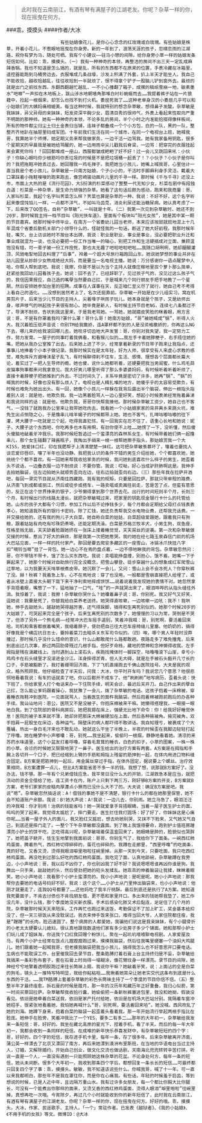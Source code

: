> 此时我在云南丽江，有酒有琴有满屋子的江湖老友。你呢？杂草一样的你，现在摇曳在何方。

###乖，摸摸头
####作者/大冰

						有些姑娘像花儿，是你心心念念的红玫瑰或白玫瑰。有些姑娘是株草，开着小花儿，不惹眼地摇曳在你身旁。新的一年到了，浪荡天涯的孩子，忽晴忽雨的江湖路，祝你有梦为马，随处可栖。我有个小建议——驻马小憩的间隙，给你身旁小草一样的姑娘发条短信如何。比如：乖，摸摸头。（一）我有一种神奇的本领，再整洁的房间不出三天一定乱成麻辣香锅。我也不知道是怎么搞的，就是乱，所有的东西都不在原来的位置，手表冷藏在冰箱里，遥控器能跑到马桶旁边去，衣服堆成几条战壕，沙发上积满了外套，扒上半天才能坐人。我自己不能收拾，越收拾越乱，往往收拾到一半就烦了，恨不得拿个铲子一股脑儿铲到窗外去。最烦的就是出门之前找东西，东翻西翻越忙越乱，一不小心撞翻了箱子，成摞的稿纸雪崩一地，碳素墨水“吧唧”一声扣在木地板上，跋山涉水地朝墙角那堆白衬衫蜿蜒而去……我提着裤子站在一片狼藉中，捡起一根烟来，却怎么也找不到打火机。委屈死我了……这种老单身汉的小委屈几乎可以和小姑娘们的大姨妈痛相媲美。每当这种时候，我就特别的想念杂草敏，想得鼻子发酸。杂草敏是我妹妹，异父异母的亲妹妹，短发资深平胸少女，眉清目秀的很帅气，外表上看起来性取向严重不明朗的那种帅。她有一种神奇的本领，不论多乱的房间，半个小时之内准能拾掇得像样板间，所有的物件都尘归尘土归土金表归当铺，连袜子都叠成一个个小方包，白的一队，黑的一队，整整齐齐地趴在抽屉里码成军团。十年前我们生活在同一个城市，在同一个电视台上班，她喊我哥，我算她半个师傅，她定期义务来帮我做家务，一边干活一边骂我。她有我家备用钥匙，很多个星期天的早晨我是被她给骂醒的，她一边用雨伞尖儿戳我后脊梁，一边骂：把穿完的衣服挂起来会累死你吗！？回回都堆成一座山，西服都皱成粑粑了好不好！过一会儿又跳回来吼：小伙子！你缺心眼吗你少根筋吗你丢垃圾的时候是不是把垃圾桶一起丢了！？小伙子？小伙子是你叫的？我把拖鞋冲她丢过去，她回赠我一鸡毛掸子。我把她当小孩儿，她嘴上喊我哥，心里估计一直当我是个老小孩儿，杂草敏是一只南方姑娘，个子小小的，干活时手脚麻利身手灵活，戴着大口罩踩着小拖鞋嗖嗖的跑来跑去，像宫崎骏动画片儿里的千寻一样。那时候《千与千寻》还没上市，市面上大热的是《流行花园》，大S扮演的杉菜感动了整整一代无知少女，杉菜在剧中有段独白道：杉菜是一种杂草，是生命力顽强的杂草。她看了这句话后颇为感动，跑来和我商量：哥，人家叫杉菜，我起个名字叫荠菜怎么样？荠菜也算是杂草的一种。我说：不好不好，这个名字听起来像馄饨馅儿一样，一点都不洋气，不如叫马齿苋，消炎利尿还能治糖尿病。她认真考虑了一下，后来改了QQ签名，自称“杂草敏”，一叫就是十年。（二）我第一次见到杂草敏时，她还不到20岁，那时候我主持一档节目叫《阳光快车道》，里面有个板块叫“阳光女孩”，她是其中某一期的节目嘉宾。她那时候中师毕业，在南方一个省委幼儿园当老师，本来应该按部就班地混上十几年混成个省委后勤机关部门小领导什么的，怪就怪我的一句话，断送了她大好前程。我那时候年轻，嘴欠，台上访谈她时不按台本出牌，我说：职业是职业，事业是事业，没必要把职业升迁和事业成就混为一谈，也没必要把一份工作当唯一的轴心，别把工作和生活硬搞成对立面，兼顾温饱没有错，可一辈子被一份工作拴死，那也太无趣了吧啦吧啦吧啦……我随口胡咧咧，她却醍醐灌顶，风驰电掣地回去料理了“后事”，拎着一个超大号旅行箱跑回山东。她说她梦想的事业并非在幼儿园里从妙龄少女熬成绝经大妈，而是要当一名电视主播。她说：万分感谢你一语点醒梦中人哈，你帮人帮到底吧。我说：我擦，你是不是以为当个主持人就像庄稼地里拔个萝卜那么简单，赶紧给我回幼儿园看孩子去。她说：回不去了，已经辞职了。见过孩子气的，没见过这么孩子气的，我信因果报应，自己造的嘴孽当然要自己扛，于是喊来几个同行朋友手把手地教了一个星期，然后安排她参加台里的招聘。成事在人谋事在天，反正咱仁至义尽了就行，她自己考不考得上看自己的造化。……没想到居然考上了，名次还挺靠前。杂草敏一开始是在少儿组实习，窝在机房剪片子，后来当少儿节目的主持人，尖着嗓子哄孩子玩儿。她本身就是个孩子，又是幼师出身，嗲声嗲气的哄起孩子来很有耐心。她毕竟是新人，有时候主持节目老NG，连续七八条都过不了，导演不耐烦，告状到我这里来，于是我老骂她。一骂她，她就嬉皮笑脸的眯着眼，用方言说：哥，不是有你罩着我吗?罩什么罩！哥什么哥！她南方姑娘，“哥”被她喊成“锅”，听得人火大。我沉着脸压低声音说：你别TM给我撒娇，连A罩杯都不到的人是没资格撒娇的，你再这么NG下去，哪儿来的给我滚回哪儿去。她咬牙切齿地大声发誓：哥，你别对我失望，我一定努力工作，努力发育。一屋子的同事盯着我俩看，和看猴儿似的……我左手卡着她脖梗子，右手捂住她的嘴，把她从我办公室推了出去。后来她上进了不少，经常拿着新录的节目带子跑来让我指点，还事事儿地捧着个小本子做记录。我那时候实在是太年轻，好为人师，很享受有人来虚心求教的感觉，难免挥斥方遒唾沫星子乱飞，有时候聊得刹不住车，生活、感情、理想各个层面都长篇大论，着实过了一把人生导师的瘾。她也傻，说什么她都听着，还硬要把我当男闺蜜，什么鸡毛蒜皮猫事狗事都来问我拿意见。我大好男儿哪里听得了那么多婆婆妈妈，有时候听着听着听烦了，直接卡着脖梗子把她推到门外去。不过时间久了，关系毕竟是密切了许多，她再“锅”、“锅”的喊我的时候，好像也没有那么烦人了。电视台是人精扎堆的地方，她傻乎乎的太容易受欺负，有时候也难免为她出出头。有一回，她像个小孩儿一样躲在我背后露出半个脑袋，伸出一根指头指着别人说：就是他，他欺负我。我一边黑着脸骂人一边心里好笑，想起小时候表弟经常拖着鼻涕和我说同样的话：就是他，他欺负我，哥哥你快帮我揍他。那时候杂草敏工资少，她自己也不客气，一没钱了就跑我办公室来让我带她吃肉去，我看她一个小姑娘家家的背井离乡来跳火坑，难免生出点恻隐之心，于是撸串儿啃羊蝎子的时候都带上她。她也不客气，扎啤咕嘟咕嘟的往下灌，烤大腰子一吃就是三个起，吃得我直犯怵，有一回我实在忍不住了，语重心长地和她说：妮子，大腰子这个东西吧，你吃再多也木有用啊，有劲你使不上哇……她愣了一下，没听懂，然后傻头傻脑地龇着牙冲我乐。我那时候短暂追过一个蛮漂亮的森林系女生，有时候带着她们俩一起撸串儿，那个女生碰翻了辣酱瓶子，我掏出手绢来一根一根帮她擦手指头，那姑娘赏我一个大KISS，她爱抹口红，印在我腮帮子上清清楚楚一抹红。这可把杂草敏羡慕坏了，嚷着也要找人谈恋爱印唇印，嚷了半年也没动静。我把我认识的条件不错的男生介绍给她，个个都喜欢她，她统统个个都不喜欢。有一回她来帮我收拾家务的时候，我问她到底喜欢什么样子的男生，她歪着头不说话，一边叠衣服一边不耐烦说：不要你管。我说：哎呦，好心当成驴肝肺啊这是。我伸手去拍她脑袋，往左边拍她头就顺势歪向左边，往右边拍就歪向右边。（三）那些年我在拉萨开酒吧，每回一录完节目就从济南往西藏跑。我有我的规矩，只要是回拉萨，那就只带单程的路费，从济南飞到成都或丽江，然后或徒步或搭车，一路卖唱或卖画往前走，苦是苦了点，但蛮有意思的，反正在这个世界挣来的银子，少爷懒得拿到那个世界去花。出行的时间短则半个月，长则三个月，有时候出行的线路太漫长，就把杂草敏喊过来，把家里的钥匙现金银行卡什么的托管给她。山东的孩子大都有个习惯，参加工作以后不论挣钱多少，每个月都会定期给父母打点钱表表孝心，她知道我所有的银行卡密码，除了汇钱，她还负责帮我交水电物业费，还帮我充话费。一并交接给她的，还有我的狗儿子大白菜。她自称白菜的姑姑，白菜超级爱跟她，跟着我只有狗粮，跟着姑姑有肉吃有珍珠奶茶喝，还能定期洗澡。白菜是苏格兰牧羊犬，小男生狗，双鱼座，性格至贱无敌，天天舔着脸跟她挤在一张床上搂着睡觉觉，天天屌丝的逆袭。第一次和杂草敏做交接的时候，惹出了好大的麻烦，那是我第一次把她惹哭。我约她在经七路玉泉森信门前的机场大巴站见面，一样一样的托付家产。那回是要去爬安多藏区的一座雪山，冰镐冰爪快挂八字扣“嘀铃当啷”挂了一背包。她一边心不在焉的盘点着，一边不停地瞅我的背包。杂草敏忽然问：哥，你不带钱不带卡，饿了怎么买东西吃。我说：卖唱能挣盘缠，别担心，饿不着。她嘴一下子撅起来了，她那个时候对自助旅行完全没概念，把雪山攀登、徒步穿越什么的想象成红军爬雪山过草地，以为我要天天啃草根煮皮带。她沉默了一会儿，又问：雪山上会不会冻死人？你穿秋裤了没。赫！秋裤？我着急上车，心不在焉地说：穿了也没用，一般都是雪崩直接把人给埋了，或者从冰壁上直接大头朝下栽下来干净利索地摔成饼饼……说着说着我发现她的表情不对。她忽然拿手背捂着眼，嘴憋了一下，猛地抽了一口气，“哇”的一声就哭出来了，眼泪哗哗的从指头缝往外淌。我惊着了，我说：我擦！杂草敏你哭什么？她囔着鼻子说：哥，你别死。我又好气又好笑，逗她说：我要是死了，你替我给白菜养老送终。她哭得直咳嗽，一边咳嗽一边吼：我不！我哄她，伸手去敲她头。越敲她哭得越厉害，还气得跺脚，搞得和生离死别似的。她那个时候20岁的大姑娘了，可哭起来完全是个孩子。后来生离死别的次数多了，她慢慢的习以为常，哭倒是不哭了，但添了另外一个熊毛病——经常冲大巴车摇手道别，笑着冲我喊：哥，别死啊，要活着回来哈。司机和乘客都抿着嘴笑，我缩着脖子，使劲把自己往大巴车座椅缝儿里塞。他奶奶的，搞得好像我是个横店抗日志士，要拎着菜刀去暗杀关东军司令似的。（四）唉，哪个男人年轻时没莽撞过，那时候几乎没什么惜命的意识，什么山都敢爬什么路都敢趟。夜路走多了难免撞鬼，后来到底出过几次事，断过两回肋骨残过几根手指，但好歹命贱，藏地的赞神和念神懒得收我。左手拇指是残在滇藏线上。当时遇到山上滚石头，疾跑找掩体时一脚踩空，咕噜噜滚下山崖，幸亏小鸡鸡卡在石头缝里才没滚进金沙江。浑身摔得淤青，但人无大碍，就是左手被石头豁开几寸长的口子，手筋被豁断了。我打着绷带回济南，下了飞机直接跑去千佛山医院挂号。大夫是我的观众，格外照顾我，他仔细检查了半天后，问我：大冰，你平时开车吗？我说您几个意思？他很悲悯地看着我说：有车的话就卖了吧，你以后都开不成车了。他“刷刷刷”地写病历，歪着头说：快下班了，你给家里人打个电话来办一下住院手续，明天会诊，最迟后天开刀。自己作出来的孽自己扛，怎么能让爹妈跟着操心，我犹豫了一会儿，拨了杂草敏的电话。这孩子抱着一床棉被，穿着睡衣拖鞋冲到医院，一见面就骂人，当着医生的面杵我脑袋。然后抱着棉被跑前跑后的办各种手续。我讪讪地问：恩公，医院又不是没被子，你抱床棉被来干嘛。她懒得搭理我，一眼接一眼地白我。到了住院部的骨科病房后，她把我摁在床上，强硬无比地下命令：你！给我好好睡觉休息！医院的被子本来就不薄，她却非把那床大棉被硬加在上面，然后各种掖被角。掖完被角，双手抱肩一屁股坐在床边，各种运气。隔壁床的病人都吓得不敢讲话。我自知理亏，被裹成了个大蚕蛹，热出一身白毛汗来也不敢乱动。她就这么干坐了半晚上，半夜的时候歪在我脚边轻轻打起了呼噜。她在睡梦中小声嘟囔：哥，别死……我坐起来，偷偷叼一根烟，静静地看着她。清凉的来苏药水味道里，这个小盆友打着呼噜，穿着毛茸茸的睡衣，白色的扣子，小草的图案，一株一株的小草。会诊的时候她又狠狠地哭了一鼻子。医生给出的治疗方案有两套。A方案是在拇指和手腕上各切开一个口子，把已经缩到上臂的手筋和拇指上残留的筋抻到一起，在体内用进口物料缝合固定。B方案是把筋抻到一起后，用金属丝穿过手指，在体外固定，据说要上个螺丝。治疗效果相同，B方案遭罪一点儿，但比A方案能省差不多一半的钱。我想了想，说那就B方案好了。没办法，钱不够。那一年有个兄弟借钱应急，我平常日没什么大的开销，江湖救急本是应当，就把流动的资金全借给了他，连工资卡在内，账户上只剩下两三万，刚好够B方案的开支，B方案就B方案，老爷们家家的皮糙肉厚遭点小罪而已没什么大不了的。大夫说：确定B方案是吧。我说“嗯”。杂草敏忽然插话说：A！借钱的事她不是不清楚，银行卡什么的都在她那里保管，她不会不知道账户余额。我说：B!她大声说：A!我说：一边儿去，你别闹。她立马急了，眼泪汪汪的冲我喊：你才别闹！治病的钱能省吗！她一哭就爱拿手背捂眼睛，当着一屋子医生护士的面，呜呜的哭了起来。我觉得太尴尬了，摔门要走。医生拦住我打圆场：好了好了，你妹妹这是心痛你呢……当着一屋子外人的面儿，我又脸红又尴尬，想去劝她别哭，又抹不下脸来，又气她又气自己，到底还是摔门走了。一整个下午杂草敏都没露面。到了晚上我饿得要命，跑到护士值班房蹭漂亮小护士的饼干吃，正吃得高兴呢，杂草敏端着保温盒回来了。她眼睛是肿的，脸貌似也哭胖了。她把盖子掀开，怯生生地擎到我面前说：哥哥，你别生气了，我给你下了面条。一碗西红柿鸡蛋面，腾着热气，西红柿切得碎碎的，蛋花也碎碎的。我蹲在走廊里，“西里呼噜”的吃面条，真的好吃，又香又烫，烫得我眼泪噼里啪啦往碗里掉。从那一天到今天，只要吃面，我只吃西红柿鸡蛋面。再没吃到过那么好吃的西红柿鸡蛋面。我吃完了面，认真地舔碗，杂草敏蹲在我旁边，小小声地说：哥，我以后不凶你了，你也别凶我了好不好？我说嗯嗯嗯谁再凶你谁是狗。我腾出一只手来，敲敲她的头，然后使劲把她的短头发揉乱。她乖乖的伸着脑袋让我揉，眯眯着眼笑。她小小声地说：我看那个小护士蛮漂亮的。我小小声地说：是呢是呢。她小小声地说：那我帮你去要她的电话号码好不好。我说：这个这个……小护士从门里伸出脑袋来，也小小声地说：他刚才就要走了，连我QQ号都要了……还他妈吃了我半斤桃酥。最后到底还是执行了A方案。她知道我死要面子，不肯去讨债也不肯找朋友借，更不愿和家里开口。多出来的钱她帮我垫了，她工作没几年，没什么钱，那个季度她没买新衣服。手术后感染化脓又术后黏连，足足住了几个月的院，杂草敏那时候天天来陪床，工作再忙也跑过来送饭，考勤保证不了加上旷工，奖金基本给扣没了，但一天三顿饭从来没耽误过。我衣来伸手饭来张口，难得当回大爷，人家住院都住瘦，我是“蹭蹭”的长肉，脸迅速圆了。整个病房的人都爱她，我骗他们说这是我亲妹妹，有个小腿骨折的小老太太硬要认儿媳妇，很认真地跟我数道他们家有多少处房子多少个铺面。她和那帮小护士们玩儿成了姐妹淘，你送我个口红我回赠个粉饼儿，聚在一起叽叽喳喳聊电视剧。人家爱屋及乌，有两个小护士经常在饭点儿蹬蹬蹬跑过来，摸摸我脑袋，然后往我嘴里硬塞一个油焖大鸡腿儿。她们跟着她一起喊我哥，但老摸我脑袋把我当小孩儿，搞得我怎么也不好意思开口要电话。生病也不能耽误工作，台里催我回去录节目，整条胳膊打着石膏上台主持终归是不妥，杂草敏给我搞来一条彩色布套子，套在石膏上时尚得一塌糊涂，像花臂纹身一样漂亮。录节目的间隙，她神经兮兮地擎着透明胶跑过来往长筒袜上摁。我说你干嘛？她龇着牙笑，说：上面沾的全是白菜的狗毛，镜头上一推特写特明显，我给你粘粘哈……我揪着她耳朵让她老实交代这条布到底是什么东西的干活。……我TM胳膊上套着杂草敏的彩色长筒袜主持了一个季度的节目你信不信。（五）整整半年才最终痊愈。拆石膏的时候是腊月，那一年的汉历年和藏历年正好重叠，我归心似箭，第一时间买票回拉萨。杂草敏帮我收拾行囊，她偷偷把一条新秋裤塞进包里，我没和她拗，假装没看见。依旧是她牵着白菜送我，依旧是家产托付给她，依旧是在机场大巴站分别。我隔着车窗冲她招手，很紧张地看着她，我怕她再喊什么“哥，别死啊，要活着回来哈”。她没喊。西风吹乱了她的刘海。她蹲下身来，抱着白菜的脑袋一起歪着头看着我。那一年开始流行举起两根手指比在脸庞。她伸手在脸旁，笑着冲我比了一个YES，要多二有多二……那年的大年初一，杂草敏给我发来一条短信：哥，好好的。我坐在藏北高原的星光下，捏着手机，看了半天。而后的每一年大年初一，我都会收到一条同样的短信。在成堆的新年快乐恭喜发财中，有杂草敏短短的四个字：哥，好好的。四个字的短信，我存进手机卡里，每年一条，存了很多年。后来杂草敏离开济南，蒲公英一样漂去了北京又漂回了南方，再后来她漂到澳洲布里斯班，在当地的华语电台当过主持人，订婚，又解除婚约，开始自己创业，做文化交流也做话剧，天南海北兜兜转转辛苦打拼。听说一直是一个人，一直没有遇到一只能照顾她这株杂草的花盆。不论身处何方，每年一条的短信，她从未间断。很多个大年初一，我收到那条四个字后，都想回复一条长长的短信……可最终都只回复四个字了事：乖，摸摸头。敏敏，我不知道该说些什么。你喊我哥，喊了十一年。可一直以来我都明白，那些年不是我在罩住你，而是你在心痛我。有些话，年轻的时候羞于启齿，等到想说的时候，已是人近中年，且远隔万重山水。我有过许多女朋友，每一个都比你胸大比你腿长，可没有一个能煮出你那样的面来，又烫又香的西红柿鸡蛋面，烫得人眼泪“噼里啪啦”往碗里掉。真想再吃一次哦。今宵除夕，再过几个小时就能收到你的新年短信了，此时我在云南丽江，有酒有琴有满屋子的江湖老友。你呢？杂草一样的你，现在摇曳在何方。好好的哦。乖，摸摸头。大冰，作家、民谣歌手、主持人。「一个」常驻作者。已发表《越狱者》、《我的小姑娘》、《不用手机的女孩》等文。微博ID：@大冰 